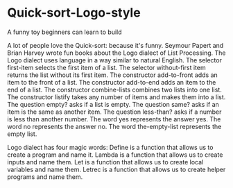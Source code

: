 # Quick-sort-Logo-style
A funny toy beginners can learn to build

A lot of people love the Quick-sort: because it's funny.
Seymour Papert and Brian Harvey wrote fun books about the Logo dialect of List Processing.
The Logo dialect uses language in a way similar to natural English.
The selector first-item selects the first item of a list.
The selector without-first item returns the list without its first item.
The constructor add-to-front adds an item to the front of a list.
The constructor add-to-end adds an item to the end of a list.
The constructor combine-lists combines two lists into one list.
The constructor listify takes any number of items and makes them into a list.
The question empty? asks if a list is empty.
The question same? asks if an item is the same as another item.
The question less-than? asks if a number is less than another number.
The word yes represents the answer yes.
The word no represents the answer no.
The word the-empty-list represents the empty list.

Logo dialect has four magic words:
Define is a function that allows us to create a program and name it.
Lambda is a function that allows us to create inputs and name them.
Let is a function that allows us to create local variables and name them.
Letrec is a function that allows us to create helper programs and name them.
